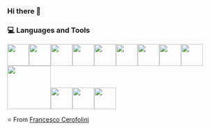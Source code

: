 ### Hi there 👋
<div>
  <h3> 💻 Languages and Tools </h3>
  <p>
    <img src="https://media.giphy.com/media/7Z49eulwv4aGY35RaD/giphy.gif" width="50"><img src="https://media.giphy.com/media/XAxylRMCdpbEWUAvr8/giphy.gif" width="50"><img src ="https://media.giphy.com/media/fsEaZldNC8A1PJ3mwp/giphy.gif" width="50"><img src="https://media.giphy.com/media/Sr8xDpMwVKOHUWDVRD/giphy.gif" width="50"><img src="https://media3.giphy.com/media/ln7z2eWriiQAllfVcn/200w.webp" width="50"><img src="https://media.giphy.com/media/FVOmnX9L69CoQntslz/giphy.gif" width="50"><img src="https://media.giphy.com/media/7Z49eulwv4aGY35RaD/giphy.gif" width="50"><img src="https://i.giphy.com/media/IdyAQJVN2kVPNUrojM/200.webp" width="50"><img src="https://media3.giphy.com/media/kdFc8fubgS31b8DsVu/giphy.webp" width="50"><img src="https://media.giphy.com/media/kH1DBkPNyZPOk0BxrM/giphy.gif" width="100"><img src="https://media.giphy.com/media/HmQeQ72ww4AHCr1kPP/giphy.gif" width="50"><img src="https://media.giphy.com/media/l3BIJJuFwLb3LHorOX/giphy.gif" width="50"><img src="https://media.giphy.com/media/C8Tij3iox3coBSqVWE/giphy.gif" width="50">
  <p>
</div> 

⭐️ From [Francesco Cerofolini](https://github.com/FrancescoCerofolini)
<!-- 
**FrancescoCerofolini/FrancescoCerofolini** is a ✨ _special_ ✨ repository because its `README.md` (this file) appears on your GitHub profile.

Here are some ideas to get you started:

- 🔭 I’m currently working on ...
- 🌱 I’m currently learning ...
- 👯 I’m looking to collaborate on ...
- 🤔 I’m looking for help with ...
- 💬 Ask me about ...
- 📫 How to reach me: ...
- 😄 Pronouns: ...
- ⚡ Fun fact: ...
 -->
